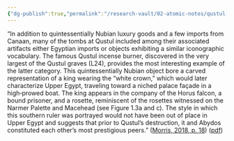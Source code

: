 ```yaml
---
{"dg-publish":true,"permalink":"/research-vault/02-atomic-notes/qustul-incense-burner/"}
---
```


“In addition to quintessentially Nubian luxury goods and a few imports from Canaan, many of the tombs at Qustul included among their associated artifacts either Egyptian imports or objects exhibiting a similar iconographic vocabulary. The famous Qustul incense burner, discovered in the very largest of the Qustul graves (L24), provides the most interesting example of the latter category. This quintessentially Nubian object bore a carved representation of a king wearing the “white crown,” which would later characterize Upper Egypt, traveling toward a niched palace façade in a high‐prowed boat. The king appears in the company of the Horus falcon, a bound prisoner, and a rosette, reminiscent of the rosettes witnessed on the Narmer Palette and Macehead (see Figure 1.3a and c). The style in which this southern ruler was portrayed would not have been out of place in Upper Egypt and suggests that prior to Qustul’s destruction, it and Abydos constituted each other’s most prestigious peers.” ([Morris, 2018, p. 18](zotero://select/library/items/JDKXRVLF)) ([pdf](zotero://open-pdf/library/items/T6H4DPKC?page=32&annotation=VTJHIP2D))